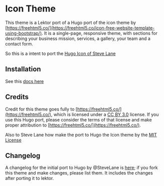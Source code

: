 # Icon Theme

This theme is a Lektor port of a Hugo port of the icon theme by [https://freehtml5.co/](https://freehtml5.co/icon-free-website-template-using-bootstrap/). It is a single-page, responsive theme, with sections for describing your business mission, services, a gallery, your team and a contact form.

So this is a intent to port the [Hugo Icon of Steve Lane](https://github.com/SteveLane/hugo-icon)

## Installation

See this [docs here](https://www.getlektor.com/docs/themes/)

## Credits

Credit for this theme goes fully to [https://freehtml5.co/](https://freehtml5.co/), which is licensed under a [CC BY 3.0](https://creativecommons.org/licenses/by/3.0/) license. If you use this Hugo port, please consider the terms of that license and make proper attribution to [https://freehtml5.co/](https://freehtml5.co/).

Also to Steve Lane how make the port to Hugo the Icon theme by the [MIT License](LICENSE.md)

## Changelog

A changelog for the initial port to Hugo by @SteveLane is [here](changelog.md); if you fork this theme and make changes, please list them. It includes the changes after porting it to lektor.
